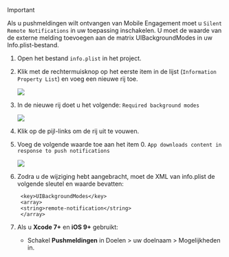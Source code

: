 > [!IMPORTANT]
> Als u pushmeldingen wilt ontvangen van Mobile Engagement moet u `Silent Remote Notifications` in uw toepassing inschakelen. U moet de waarde van de externe melding toevoegen aan de matrix UIBackgroundModes in uw Info.plist-bestand.
> 
> 

1. Open het bestand `info.plist` in het project.
2. Klik met de rechtermuisknop op het eerste item in de lijst (`Information Property List`) en voeg een nieuwe rij toe.
   
    ![](./media/mobile-engagement-ios-silent-push/xcode-plist-add-silent-push1.png)
3. In de nieuwe rij doet u het volgende: `Required background modes`
   
    ![](./media/mobile-engagement-ios-silent-push/xcode-plist-add-silent-push2.png)
4. Klik op de pijl-links om de rij uit te vouwen.
5. Voeg de volgende waarde toe aan het item 0. `App downloads content in response to push notifications`
   
    ![](./media/mobile-engagement-ios-silent-push/xcode-plist-add-silent-push3.png)
6. Zodra u de wijziging hebt aangebracht, moet de XML van info.plist de volgende sleutel en waarde bevatten:
   
        <key>UIBackgroundModes</key>
        <array>
        <string>remote-notification</string>
        </array>
7. Als u **Xcode 7+** en **iOS 9+** gebruikt:
   
   * Schakel **Pushmeldingen** in Doelen > uw doelnaam > Mogelijkheden in.

<!--HONumber=Jun16_HO2-->



